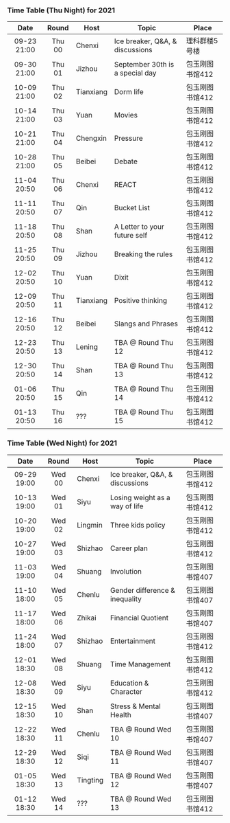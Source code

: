 ### Time Table (Thu Night) for 2021
| Date        | Round  | Host      | Topic                           | Place         |
|:-----------:|:------:|-----------|---------------------------------|---------------|
| 09-23 21:00 | Thu 00 | Chenxi    | Ice breaker, Q&A, & discussions | 理科群楼5号楼   |
| 09-30 21:00 | Thu 01 | Jizhou    | September 30th is a special day | 包玉刚图书馆412 |
| 10-09 21:00 | Thu 02 | Tianxiang | Dorm life                       | 包玉刚图书馆412 |
| 10-14 21:00 | Thu 03 | Yuan      | Movies                          | 包玉刚图书馆412 |
| 10-21 21:00 | Thu 04 | Chengxin  | Pressure                        | 包玉刚图书馆412 |
| 10-28 21:00 | Thu 05 | Beibei    | Debate                          | 包玉刚图书馆412 |
| 11-04 20:50 | Thu 06 | Chenxi    | REACT                           | 包玉刚图书馆412 |
| 11-11 20:50 | Thu 07 | Qin       | Bucket List                     | 包玉刚图书馆412 |
| 11-18 20:50 | Thu 08 | Shan      | A Letter to your future self    | 包玉刚图书馆412 |
| 11-25 20:50 | Thu 09 | Jizhou    | Breaking the rules              | 包玉刚图书馆412 |
| 12-02 20:50 | Thu 10 | Yuan      | Dixit                           | 包玉刚图书馆412 |
| 12-09 20:50 | Thu 11 | Tianxiang | Positive thinking               | 包玉刚图书馆412 |
| 12-16 20:50 | Thu 12 | Beibei    | Slangs and Phrases              | 包玉刚图书馆412 |
| 12-23 20:50 | Thu 13 | Lening    | TBA @ Round Thu 12              | 包玉刚图书馆412 |
| 12-30 20:50 | Thu 14 | Shan      | TBA @ Round Thu 13              | 包玉刚图书馆412 |
| 01-06 20:50 | Thu 15 | Qin       | TBA @ Round Thu 14              | 包玉刚图书馆412 |
| 01-13 20:50 | Thu 16 | ???       | TBA @ Round Thu 15              | 包玉刚图书馆412 |

### Time Table (Wed Night) for 2021
| Date        | Round  | Host      | Topic                           | Place         |
|:-----------:|:------:|-----------|---------------------------------|---------------|
| 09-29 19:00 | Wed 00 | Chenxi    | Ice breaker, Q&A, & discussions | 包玉刚图书馆412 |
| 10-13 19:00 | Wed 01 | Siyu      | Losing weight as a way of life  | 包玉刚图书馆412 |
| 10-20 19:00 | Wed 02 | Lingmin   | Three kids policy               | 包玉刚图书馆412 |
| 10-27 19:00 | Wed 03 | Shizhao   | Career plan                     | 包玉刚图书馆412 |
| 11-03 19:00 | Wed 04 | Shuang    | Involution                      | 包玉刚图书馆407 |
| 11-10 18:00 | Wed 05 | Chenlu    | Gender difference & inequality  | 包玉刚图书馆407 |
| 11-17 18:00 | Wed 06 | Zhikai    | Financial Quotient              | 包玉刚图书馆407 |
| 11-24 18:00 | Wed 07 | Shizhao   | Entertainment                   | 包玉刚图书馆412 |
| 12-01 18:30 | Wed 08 | Shuang    | Time Management                 | 包玉刚图书馆412 |
| 12-08 18:30 | Wed 09 | Siyu      | Education & Character           | 包玉刚图书馆412 |
| 12-15 18:30 | Wed 10 | Shan      | Stress & Mental Health          | 包玉刚图书馆407 |
| 12-22 18:30 | Wed 11 | Chenlu    | TBA @ Round Wed 10              | 包玉刚图书馆407 |
| 12-29 18:30 | Wed 12 | Siqi      | TBA @ Round Wed 11              | 包玉刚图书馆407 |
| 01-05 18:30 | Wed 13 | Tingting  | TBA @ Round Wed 12              | 包玉刚图书馆407 |
| 01-12 18:30 | Wed 14 | ???       | TBA @ Round Wed 13              | 包玉刚图书馆412 |
